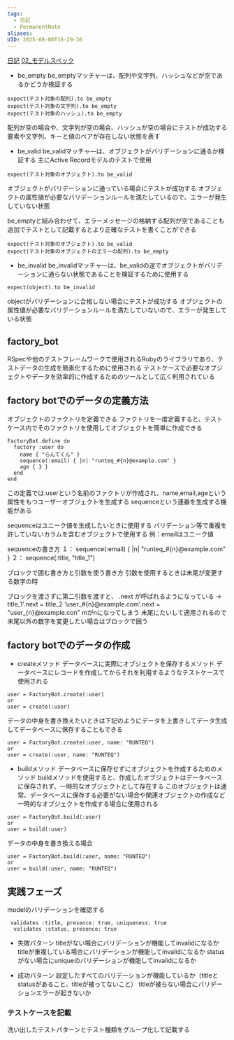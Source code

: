 ```yaml
---
tags:
  - 日記
  - PermanentNote
aliases: 
UID: 2025-08-06T16-29-36
---
```

[日記](日記.md)
[02_モデルスペック](02_モデルスペック.md)

- be_empty
  be_emptyマッチャーは、配列や文字列、ハッシュなどが空であるかどうか検証する
```
expect(テスト対象の配列).to be_empty
expect(テスト対象の文字列).to be_empty
expect(テスト対象のハッシュ).to be_empty
```
  配列が空の場合や、文字列が空の場合、ハッシュが空の場合にテストが成功する
  要素や文字列、キーと値のペアが存在しない状態を表す
  
- be_valid
  be_validマッチャ―は、オブジェクトがバリデーションに通るか検証する
  主にActive Recordモデルのテストで使用

```
expect(テスト対象のオブジェクト).to be_valid
```
オブジェクトがバリデーションに通っている場合にテストが成功する
オブジェクトの属性値が必要なバリデーションルールを満たしているので、エラーが発生していない状態

be_emptyと組み合わせて、エラーメッセージの格納する配列が空であることも追加でテストとして記載するとより正確なテストを書くことができる
```
expect(テスト対象のオブジェクト).to be_valid
expect(テスト対象のオブジェクトのエラーの配列).to be_empty
```

- be_invalid
  be_invalidマッチャ―は、be_validの逆でオブジェクトがバリデーションに通らない状態であることを検証するために使用する
```
expect(object).to be_invalid
```

objectがバリデーションに合格しない場合にテストが成功する
オブジェクトの属性値が必要なバリデーションルールを満たしていないので、エラーが発生している状態

## factory_bot
RSpecや他のテストフレームワークで使用されるRubyのライブラリであり、テストデータの生成を簡素化するために使用される
テストケースで必要なオブジェクトやデータを効率的に作成するためのツールとして広く利用されている
## factory botでのデータの定義方法

オブジェクトのファクトリを定義できる
ファクトリを一度定義すると、テストケース内でそのファクトリを使用してオブジェクトを簡単に作成できる
```
FactoryBot.define do
  factory :user do
    name { "らんてくん" }
    sequence(:email) { |n| "runteq_#{n}@example.com" }
    age { 3 }
  end
end
```
この定義では:userという名前のファクトリが作成され、name,email,ageという属性をもつユーザーオブジェクトを生成する
sequenceという連番を生成する機能がある

sequenceはユニーク値を生成したいときに使用する
バリデーション等で重複を許していないカラムを含むオブジェクトで使用する
例：emailはユニーク値

sequenceの書き方
１：
sequence(:email) { |n| "runteq_#{n}@example.com" }
２：
sequence(:title, "title_1")

ブロックで囲む書き方と引数を使う書き方
引数を使用するときは末尾が変更する数字の時

ブロックを渡さずに第二引数を渡すと、 .next が呼ばれるようになっている
→
title_1'.next = title_2
'user_#{n}@example.com'.next = "user_{n}@example.con"
mがnになってしまう
末尾にたいして適用されるので末尾以外の数字を変更したい場合はブロックで囲う

## factory botでのデータの作成

- createメソッド
  データベースに実際にオブジェクトを保存するメソッド
  データベースにレコードを作成してからそれを利用するようなテストケースで使用される
```
user = FactoryBot.create(:user)
or
user = create(:user)
```
データの中身を書き換えたいときは下記のようにデータを上書きしてデータ生成してデータベースに保存することもできる
```
user = FactoryBot.create(:user, name: "RUNTEQ")
or
user = create(:user, name: "RUNTEQ")
```

- buildメソッド
  データベースに保存せずにオブジェクトを作成するためのメソッド
  buildメソッドを使用すると、作成したオブジェクトはデータベースに保存されず、一時的なオブジェクトとして存在する
  このオブジェクトは通常、データベースに保存する必要がない場合や関連オブジェクトの作成など一時的なオブジェクトを作成する場合に使用される
```
user = FactoryBot.build(:user)
or
user = build(:user)
```

データの中身を書き換える場合
```
user = FactoryBot.build(:user, name: "RUNTEQ")
or
user = build(:user, name: "RUNTEQ")
```

## 実践フェーズ
modelのバリデーションを確認する
```
 validates :title, presence: true, uniqueness: true
  validates :status, presence: true
```
- 失敗パターン
titleがない場合にバリデーションが機能してinvalidになるか
titleが重複している場合にバリデーションが機能してinvalidになるか
statusがない場合にuniqueのバリデーションが機能してinvalidになるか

- 成功パターン
設定したすべてのバリデーションが機能しているか（titleとstatusがあること、titleが被ってないこと）
titleが被らない場合にバリデーションエラーが起きないか

### テストケースを記載
洗い出したテストパターンとテスト種類をグループ化して記載する


